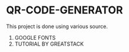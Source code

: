 # QR-CODE-GENERATOR

This project is done using various source.
1. GOOGLE FONTS
2. TUTORIAL BY GREATSTACK
